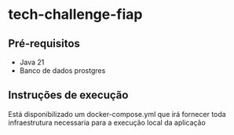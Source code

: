 # tech-challenge-fiap

## Pré-requisitos
- Java 21
- Banco de dados prostgres

## Instruções de execução
Está disponibilizado um docker-compose.yml que irá fornecer toda infraestrutura necessaria para a execução local da aplicação

